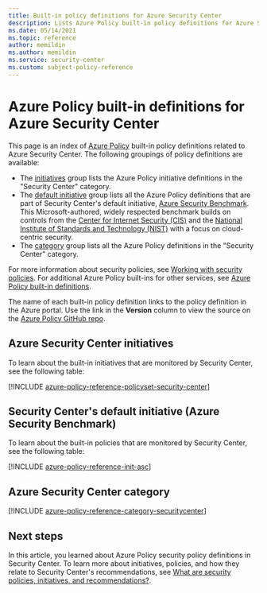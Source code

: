 ```yaml
---
title: Built-in policy definitions for Azure Security Center
description: Lists Azure Policy built-in policy definitions for Azure Security Center. These built-in policy definitions provide common approaches to managing your Azure resources.
ms.date: 05/14/2021
ms.topic: reference
author: memildin
ms.author: memildin
ms.service: security-center
ms.custom: subject-policy-reference
---
```

# Azure Policy built-in definitions for Azure Security Center

This page is an index of [Azure Policy](../governance/policy/overview.md) built-in policy
definitions related to Azure Security Center. The following groupings of policy definitions are
available:

- The [initiatives](#azure-security-center-initiatives) group lists the Azure Policy initiative
  definitions in the "Security Center" category.
- The [default initiative](#azure-security-center-initiatives) group lists all the Azure Policy
  definitions that are part of Security Center's default initiative,
  [Azure Security Benchmark](/security/benchmark/azure/introduction). This Microsoft-authored,
  widely respected benchmark builds on controls from the
  [Center for Internet Security (CIS)](https://www.cisecurity.org/benchmark/azure/) and the
  [National Institute of Standards and Technology (NIST)](https://www.nist.gov/) with a focus on
  cloud-centric security.
- The [category](#azure-security-center-category) group lists all the Azure Policy definitions in
  the "Security Center" category.

For more information about security policies, see
[Working with security policies](./tutorial-security-policy.md). For additional Azure Policy
built-ins for other services, see
[Azure Policy built-in definitions](../governance/policy/samples/built-in-policies.md).

The name of each built-in policy definition links to the policy definition in the Azure portal. Use
the link in the **Version** column to view the source on the
[Azure Policy GitHub repo](https://github.com/Azure/azure-policy).

## Azure Security Center initiatives

To learn about the built-in initiatives that are monitored by Security Center, see the following table:

[!INCLUDE [azure-policy-reference-policyset-security-center](../../includes/policy/reference/bycat/policysets-security-center.md)]

## Security Center's default initiative (Azure Security Benchmark)

To learn about the built-in policies that are monitored by Security Center, see the following table:

[!INCLUDE [azure-policy-reference-init-asc](../../includes/policy/reference/custom/init-asc.md)]

## Azure Security Center category

[!INCLUDE [azure-policy-reference-category-securitycenter](../../includes/policy/reference/bycat/policies-security-center.md)]

## Next steps

In this article, you learned about Azure Policy security policy definitions in Security Center. To
learn more about initiatives, policies, and how they relate to Security Center's recommendations, see [What are security policies, initiatives, and recommendations?](security-policy-concept.md).
